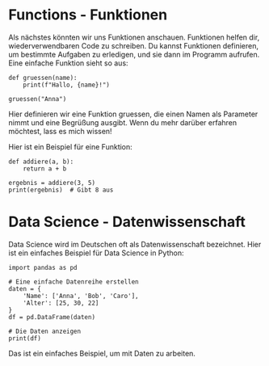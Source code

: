 # Functions - Funktionen

Als nächstes könnten wir uns Funktionen anschauen. Funktionen helfen dir, wiederverwendbaren Code zu schreiben. Du kannst Funktionen definieren, um bestimmte Aufgaben zu erledigen, und sie dann im Programm aufrufen. Eine einfache Funktion sieht so aus:

```
def gruessen(name):
    print(f"Hallo, {name}!")
    
gruessen("Anna")
```

Hier definieren wir eine Funktion gruessen, die einen Namen als Parameter nimmt und eine Begrüßung ausgibt. Wenn du mehr darüber erfahren möchtest, lass es mich wissen!

Hier ist ein Beispiel für eine Funktion:

```
def addiere(a, b):
    return a + b

ergebnis = addiere(3, 5)
print(ergebnis)  # Gibt 8 aus
```

# Data Science - Datenwissenschaft

Data Science wird im Deutschen oft als Datenwissenschaft bezeichnet. Hier ist ein einfaches Beispiel für Data Science in Python:

```
import pandas as pd

# Eine einfache Datenreihe erstellen
daten = {
    'Name': ['Anna', 'Bob', 'Caro'],
    'Alter': [25, 30, 22]
}
df = pd.DataFrame(daten)

# Die Daten anzeigen
print(df)
```

Das ist ein einfaches Beispiel, um mit Daten zu arbeiten.
